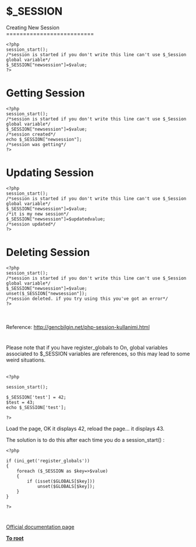 # $_SESSION



Creating New Session<br>==========================<br>

```
<?php 
session_start();
/*session is started if you don't write this line can't use $_Session  global variable*/
$_SESSION["newsession"]=$value;
?>
```

Getting Session
==========================


```
<?php 
session_start();
/*session is started if you don't write this line can't use $_Session  global variable*/
$_SESSION["newsession"]=$value;
/*session created*/
echo $_SESSION["newsession"];
/*session was getting*/
?>
```

Updating Session
==========================


```
<?php 
session_start();
/*session is started if you don't write this line can't use $_Session  global variable*/
$_SESSION["newsession"]=$value;
/*it is my new session*/
$_SESSION["newsession"]=$updatedvalue;
/*session updated*/
?>
```

Deleting Session
==========================


```
<?php 
session_start();
/*session is started if you don't write this line can't use $_Session  global variable*/
$_SESSION["newsession"]=$value;
unset($_SESSION["newsession"]);
/*session deleted. if you try using this you've got an error*/
?>
```
<br><br>Reference: http://gencbilgin.net/php-session-kullanimi.html  

#

Please note that if you have register_globals to On, global variables associated to $_SESSION variables are references, so this may lead to some weird situations.<br><br>

```
<?php

session_start();

$_SESSION['test'] = 42;
$test = 43;
echo $_SESSION['test'];

?>
```


Load the page, OK it displays 42, reload the page... it displays 43.

The solution is to do this after each time you do a session_start() :



```
<?php

if (ini_get('register_globals'))
{
    foreach ($_SESSION as $key=>$value)
    {
        if (isset($GLOBALS[$key]))
            unset($GLOBALS[$key]);
    }
}

?>
```
  

#

[Official documentation page](https://www.php.net/manual/en/reserved.variables.session.php)

**[To root](/README.md)**
